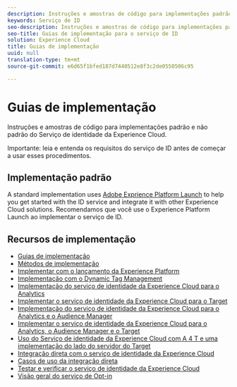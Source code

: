```yaml
---
description: Instruções e amostras de código para implementações padrão e não padrão do Serviço de identidade da Experience Cloud.
keywords: Serviço de ID
seo-description: Instruções e amostras de código para implementações padrão e não padrão do Serviço de identidade da Experience Cloud.
seo-title: Guias de implementação para o serviço de ID
solution: Experience Cloud
title: Guias de implementação
uuid: null
translation-type: tm+mt
source-git-commit: e6d65f1bfed187d7440512e8f3c2de0550506c95

---
```



# Guias de implementação

Instruções e amostras de código para implementações padrão e não padrão do Serviço de identidade da Experience Cloud.

Importante: leia e entenda os requisitos do serviço de ID antes de começar a usar esses procedimentos.

## Implementação padrão

A standard implementation uses [Adobe Exprience Platform Launch](https://docs.adobelaunch.com/) to help you get started with the ID service and integrate it with other Experience Cloud solutions. Recomendamos que você use o Experience Platform Launch ao implementar o serviço de ID.

## Recursos de implementação

* [Guias de implementação](implementation-guides.md)
* [Métodos de implementação](implementation-methods.md)
* [Implementar com o lançamento da Experience Platform](ecid-implement-with-launch.md)
* [Implementação com o Dynamic Tag Management](standard.md)
* [Implementação do serviço de identidade da Experience Cloud para o Analytics](setup-analytics.md)
* [Implementar o serviço de identidade da Experience Cloud para o Target](setup-target.md)
* [Implementação do serviço de identidade da Experience Cloud para o Analytics e o Audience Manager](setup-aam-analytics.md)
* [Implementar o serviço de identidade da Experience Cloud para o Analytics, o Audience Manager e o Target](setup-aam-analytics-target.md)
* [Uso do Serviço de identidade da Experience Cloud com A 4 T e uma implementação do lado do servidor do Target](ecid-a4t-target.md)
* [Integração direta com o serviço de identidade da Experience Cloud](direct-integration.md)
* [Casos de uso da integração direta](direct-integration-examples.md)
* [Testar e verificar o serviço de identidade da Experience Cloud](test-verify.md)
* [Visão geral do serviço de Opt-in](opt-in-service/optin-overview.md)

